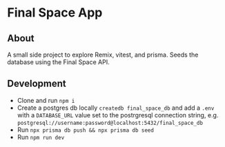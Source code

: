 # Final Space App

## About

A small side project to explore Remix, vitest, and prisma. Seeds the database using the Final Space API.

## Development

- Clone and run `npm i`
- Create a postgres db locally `createdb final_space_db` and add a `.env` with a `DATABASE_URL` value set to the postrgresql connection string, e.g. `postgresql://username:password@localhost:5432/final_space_db`
- Run `npx prisma db push && npx prisma db seed`
- Run `npm run dev`
